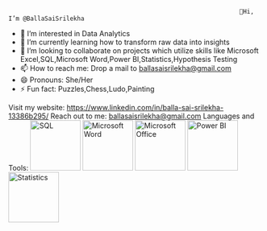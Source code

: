                                                                     👋Hi, I’m @BallaSaiSrilekha
- 👀 I’m interested in Data Analytics
- 🌱 I’m currently learning how to transform raw data into insights
- 💞️ I’m looking to collaborate on projects which utilize skills like Microsoft Excel,SQL,Microsoft Word,Power BI,Statistics,Hypothesis Testing
- 📫 How to reach me: Drop a mail to ballasaisrilekha@gmail.com
- 😄 Pronouns: She/Her
- ⚡ Fun fact: Puzzles,Chess,Ludo,Painting

Visit my website: https://www.linkedin.com/in/balla-sai-srilekha-13386b295/
Reach out to me: ballasaisrilekha@gmail.com
Languages and Tools: <img src="https://img.shields.io/badge/Skill-SQL-blue" alt="SQL" width="100"/>
<img src="https://img.shields.io/badge/Skill-Microsoft%20Word-blue" alt="Microsoft Word" width="100"/>
<img src="https://img.shields.io/badge/Skill-Microsoft%20Office-blue" alt="Microsoft Office" width="100"/>
<img src="https://img.shields.io/badge/Skill-Power%20BI-orange" alt="Power BI" width="100"/>
<img src="https://img.shields.io/badge/Skill-Statistics-green" alt="Statistics" width="100"/>



